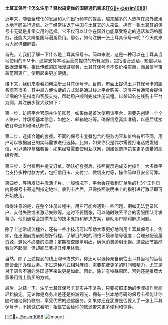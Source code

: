 **土耳其保号卡怎么注册？轻松搞定你的国际通讯需求[[TG💪+ @esim1088](https://t.me/s/esim1088)]**

近年来，随着全球化的发展和人们出行频率的提高，越来越多的人选择在海外使用本地号码进行通信。对于经常往返于中国与土耳其的人来说，拥有一张土耳其的保号卡无疑是非常实用的选择。它不仅可以让你在国外也能享受稳定的通话和网络服务，还能大大降低国际漫游费用。那么，如何注册一张土耳其保号卡呢？今天就来为大家详细解答。

首先，让我们了解一下什么是土耳其保号卡。简单来说，这是一种可以在土耳其当地使用的SIM卡，通常支持本地运营商提供的所有服务，包括语音通话、短信以及数据流量等。相比传统的国际漫游服务，土耳其保号卡不仅价格实惠，而且信号覆盖范围更广，使用起来更加便捷。

接下来，我们来看看如何注册土耳其保号卡。目前，市面上提供土耳其保号卡的服务商有很多，其中最方便快捷的方式就是通过线上平台购买。这类平台通常会提供详细的注册指南和客服支持，帮助用户顺利完成注册流程。以某知名在线购卡平台为例，其注册步骤大致如下：

第一步，访问平台官网并注册账号。如果你是首次使用该平台，需要先创建一个个人账户，并填写基本信息，如姓名、邮箱地址等。确保信息真实准确，以便后续接收订单通知和确认邮件。

第二步，选择合适的套餐。不同的保号卡套餐包含的服务内容和价格有所不同，用户可以根据自己的实际需求进行选择。比如，如果你只是偶尔需要打电话或发短信，可以选择基础套餐；如果经常需要使用互联网，则建议选择包含更多流量的高级套餐。

第三步，支付费用并提交订单。确认好套餐后，按照提示完成支付操作。大多数平台支持多种付款方式，包括信用卡、支付宝、微信支付等，操作简单且安全可靠。

第四步，等待发货并激活卡片。一般情况下，平台会在收到订单后的1-3个工作日内将保号卡寄送到指定地址。收到卡片后，只需按照说明书上的指引进行激活即可开始使用。

值得注意的是，在整个注册过程中，用户可能会遇到一些问题，例如无法登录账户、支付失败或者激活失败等。这时不要慌张，可以随时联系平台的客服团队寻求帮助。他们通常会提供专业的技术支持和解决方案，帮助用户顺利解决问题。

除了上述常规流程外，还有一些小技巧可以帮助大家更好地利用土耳其保号卡。例如，在出国前提前规划好行程，了解目的地的网络环境和信号强度；合理分配流量资源，避免不必要的浪费；定期检查账单明细，确保消费透明无误。这些细节虽然看似不起眼，但却能显著提升使用体验。

当然，除了上述提到的线上购卡方式外，你还可以选择亲自前往土耳其当地的运营商营业厅办理业务。不过这种方式相对麻烦，需要花费更多的时间和精力，尤其是对于语言不通的外国游客来说更是如此。因此，除非有特殊原因，否则还是推荐大家采用线上购买的方式。

最后，总结一下，注册土耳其保号卡其实并不复杂，只要按照正确的步骤操作就能轻松搞定。无论你是商务出差还是旅游观光，拥有一张本地号码的保号卡都能让你随时随地保持联络，享受优质的通信服务。如果你还在犹豫是否要入手一张土耳其保号卡，不妨试试看吧！相信它会给你的旅途带来更多便利和惊喜。

[[TG💪+ @esim1088](https://t.me/s/esim1088) ![Image](https://i.postimg.cc/4NQfJmqS/Snipaste-2025-05-13-00-14-12.png)]